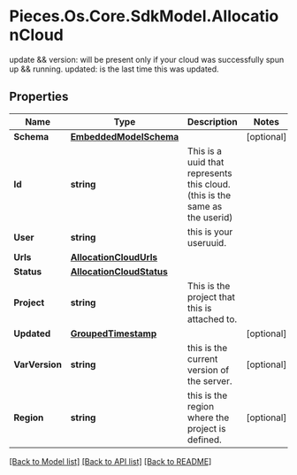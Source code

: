 # Pieces.Os.Core.SdkModel.AllocationCloud
update && version: will be present only if your cloud was successfully spun up && running.  updated: is the last time this was updated.

## Properties

Name | Type | Description | Notes
------------ | ------------- | ------------- | -------------
**Schema** | [**EmbeddedModelSchema**](EmbeddedModelSchema.md) |  | [optional] 
**Id** | **string** | This is a uuid that represents this cloud.(this is the same as the userid) | 
**User** | **string** | this is your useruuid. | 
**Urls** | [**AllocationCloudUrls**](AllocationCloudUrls.md) |  | 
**Status** | [**AllocationCloudStatus**](AllocationCloudStatus.md) |  | 
**Project** | **string** | This is the project that this is attached to. | 
**Updated** | [**GroupedTimestamp**](GroupedTimestamp.md) |  | [optional] 
**VarVersion** | **string** | this is the current version of the server. | [optional] 
**Region** | **string** | this is the region where the project is defined. | [optional] 

[[Back to Model list]](../README.md#documentation-for-models) [[Back to API list]](../README.md#documentation-for-api-endpoints) [[Back to README]](../README.md)

